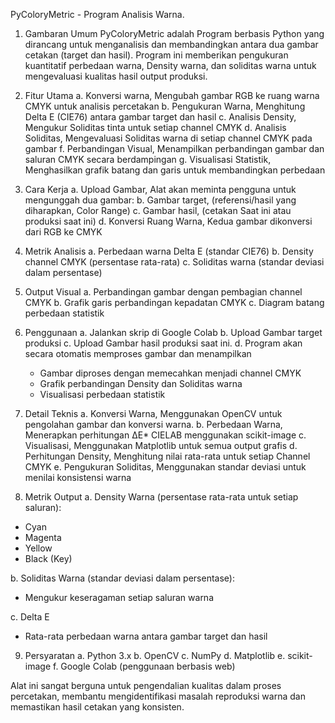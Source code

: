 PyColoryMetric - Program Analisis Warna.

1. Gambaran Umum
PyColoryMetric adalah Program berbasis Python yang dirancang untuk menganalisis dan membandingkan antara dua gambar cetakan (target dan hasil). Program ini memberikan pengukuran kuantitatif perbedaan warna, Density warna, dan soliditas warna untuk mengevaluasi kualitas hasil output produksi.

2. Fitur Utama
a. Konversi warna, Mengubah gambar RGB ke ruang warna CMYK untuk analisis percetakan
b. Pengukuran Warna, Menghitung Delta E (CIE76) antara gambar target dan hasil
c. Analisis Density, Mengukur Soliditas tinta untuk setiap channel CMYK
d. Analisis Soliditas, Mengevaluasi Soliditas warna di setiap channel CMYK pada gambar
f. Perbandingan Visual,  Menampilkan perbandingan gambar dan saluran CMYK secara berdampingan
g. Visualisasi Statistik,  Menghasilkan grafik batang dan garis untuk membandingkan perbedaan

4. Cara Kerja
a. Upload Gambar, Alat akan meminta pengguna untuk mengunggah dua gambar:
b. Gambar target, (referensi/hasil yang diharapkan, Color Range)
c. Gambar hasil, (cetakan Saat ini atau produksi saat ini)
d. Konversi Ruang Warna, Kedua gambar dikonversi dari RGB ke CMYK

6. Metrik Analisis
a. Perbedaan warna Delta E (standar CIE76)
b. Density channel CMYK (persentase rata-rata)
c. Soliditas warna (standar deviasi dalam persentase)

7. Output Visual
a. Perbandingan gambar dengan pembagian channel CMYK
b. Grafik garis perbandingan kepadatan CMYK
c. Diagram batang perbedaan statistik

8. Penggunaan
a. Jalankan skrip di Google Colab
b. Upload Gambar target produksi
c. Upload Gambar hasil produksi saat ini.
d. Program akan secara otomatis memproses gambar dan menampilkan
   - Gambar diproses dengan memecahkan menjadi channel CMYK
   - Grafik perbandingan Density dan Soliditas warna
   - Visualisasi perbedaan statistik
  
9. Detail Teknis
a. Konversi Warna, Menggunakan OpenCV untuk pengolahan gambar dan konversi warna.
b. Perbedaan Warna, Menerapkan perhitungan ΔE* CIELAB menggunakan scikit-image
c. Visualisasi, Menggunakan Matplotlib untuk semua output grafis
d. Perhitungan Density, Menghitung nilai rata-rata untuk setiap Channel CMYK
e. Pengukuran Soliditas, Menggunakan standar deviasi untuk menilai konsistensi warna

10. Metrik Output
a. Density Warna (persentase rata-rata untuk setiap saluran):
- Cyan
- Magenta
- Yellow
- Black (Key)

b. Soliditas Warna (standar deviasi dalam persentase):
- Mengukur keseragaman setiap saluran warna

c. Delta E
- Rata-rata perbedaan warna antara gambar target dan hasil

9. Persyaratan
a. Python 3.x
b. OpenCV
c. NumPy
d. Matplotlib
e. scikit-image
f. Google Colab (penggunaan berbasis web)

Alat ini sangat berguna untuk pengendalian kualitas dalam proses percetakan, membantu mengidentifikasi masalah reproduksi warna dan memastikan hasil cetakan yang konsisten.
